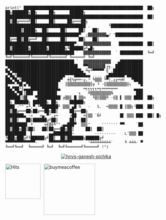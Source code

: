 ```
print(" ████████████████████████████████████████████████████  ██╗  ██╗███████╗██╗     ██╗      ██████╗
████████████████████████████████████████████████████████████  ██║  ██║██╔════╝██║     ██║     ██╔═══██╗
███████████████████████████████████`.        ╙██████████████  ███████║█████╗  ██║     ██║     ██║   ██║
████████████████████████████████▀  ¿▓▓▓▓▓▓▓▓▄/ "████████████  ██╔══██║██╔══╝  ██║     ██║     ██║   ██║
██████████████████████████████▀.  ▓▓▓▓▓▓▓▓▓▓▓▓   ▐██████████  ██║  ██║███████╗███████╗███████╗╚██████╔╝▄█╗
██████████████████████████████ `  ▓▓▓▓▓▓▓▓▓▓▓▓  ` ██████████  ╚═╝  ╚═╝╚══════╝╚══════╝╚══════╝ ╚═════╝ ╚═╝
██████████████████████████████ `  ▓▓▓▓▓▓▓▓▓▓▓▓   ▄██████████         
▀██████████████████████████████▌  ▀▀▓▓▓▓▓▓▓▌╓╖. ████████████  
█▄▀██████████████████████████████▄ ╩╦╙▀▀▀▀▀ ╣`,█████████████ 
▄▀█▄╙█████████████████████▀▀▀▀█████▄▄ .... ,▄███████▀███████  
██▄▀█▄╙█████████████████▀  ╪╢%╦══~╓,└ ╚▒▒▒ ╙▀|,╓╓═╤H   ▀████  
█▀▀▀-▀█▌▄▀█████████████   ║▒▒▒▒▒▒▒▒▒▒╢╦ ╘ -╣▒▒▒▒▒▒▒▒▒╢╕   ▀█  
██▄▀██└║▄▄▄████████████▄          ═╕╕╕╕╕═╕═══════       ▄▄▄▄ 
████▄▀█▌║███  ████████▌         ╕   ╩▒▒▒▒▒▒▒▒▒Ñ          ███
██████▌Ö▓▌   ▀██████████`╔▒▒╣ █ ▒▒m   ╚▒╢▒▒▒╩ -╣▒ ▌ ▒▒▒ ████  ██╗    ██╗ ██████╗ ██████╗ ██╗     ██████╗ 
████ -"" ∞╙,▀.╙▀███████╜ ▒▒▒ ▄█ Ñ   -   S.  ═▒▒▒▒ █ ║▒▒╕└███  ██║    ██║██╔═══██╗██╔══██╗██║     ██╔══██╗
████████▄ -«   ∞▄.▀",╓═     ╒██   ═╣▒▒ `Ñ╛        █▌ ▒▒▒ ███  ██║ █╗ ██║██║   ██║██████╔╝██║     ██║  ██║
█████████▌ º     ╤╣▒╣╩^",▄▄███▀  ▒▒╣"     ''''''' ▀▀     `██  ██║███╗██║██║   ██║██╔══██╗██║     ██║  ██║
█████████  ▌       ▄▄████████─         ---------    L'▒▒▒ ██  ╚███╔███╔╝╚██████╔╝██║  ██║███████╗██████╔╝
▀▀▀▀▀▀▀▀▀▀▀▀▀-     ▀▀▀▀▀▀▀▀▀▀       '╧╧╧╧╧╧╧╧╧`     ╚ ╧╧╧- ▀   ╚══╝╚══╝  ╚═════╝ ╚═╝  ╚═╝╚══════╝╚═════╝ !")
```
<p align="center"> <a href="https://github.com/ryo-ma/github-profile-trophy"><img src="https://github-profile-trophy.vercel.app/?username=hnvs-ganesh-pichika" alt="hnvs-ganesh-pichika" /></a> </p>


<p>


<div style="display: flex; gap: 10px;">
  <a href="https://hits.seeyoufarm.com" style="text-decoration: none;">
    <img src="https://hits.seeyoufarm.com/api/count/incr/badge.svg?url=https%3A%2F%2Fgithub.com%2FHNVS-GANESH-PICHIKA&count_bg=%23000000&title_bg=%23555555&icon=github.svg&icon_color=%23E7E7E7&title=hits&edge_flat=false" alt="Hits" width="110" style="display: inline-block; vertical-align: middle;"/>
  </a>

  <a href="https://www.buymeacoffee.com/pichikaganesh" style="text-decoration: none;">
    <img src="https://cdn.buymeacoffee.com/buttons/v2/default-yellow.png" width="160" alt="buymeacoffee" />
  </a>
</div>

